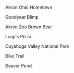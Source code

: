 Akron Ohio Hometown

Goodyear Blimp

Akron Zoo
Brown Bear

Luigi's Pizza

Cuyahoga Valley National Park

Bike Trail

Beaver Pond

